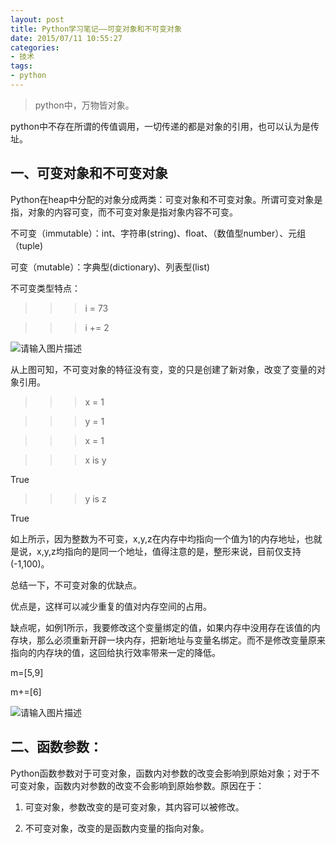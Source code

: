 ```yaml
---
layout: post
title: Python学习笔记——可变对象和不可变对象
date: 2015/07/11 10:55:27
categories: 
- 技术
tags: 
- python
---
```


> python中，万物皆对象。

python中不存在所谓的传值调用，一切传递的都是对象的引用，也可以认为是传址。

## 一、可变对象和不可变对象

Python在heap中分配的对象分成两类：可变对象和不可变对象。所谓可变对象是指，对象的内容可变，而不可变对象是指对象内容不可变。

不可变（immutable）：int、字符串(string)、float、（数值型number）、元组（tuple)

可变（mutable）：字典型(dictionary)、列表型(list)

不可变类型特点：

   >>>i = 73  

   >>>i += 2 

![请输入图片描述][1]

从上图可知，不可变对象的特征没有变，变的只是创建了新对象，改变了变量的对象引用。

   >>>x = 1

   >>>y = 1

   >>>x = 1

   >>> x is y

   True

   >>>y is z

   True

如上所示，因为整数为不可变，x,y,z在内存中均指向一个值为1的内存地址，也就是说，x,y,z均指向的是同一个地址，值得注意的是，整形来说，目前仅支持(-1,100)。

总结一下，不可变对象的优缺点。

优点是，这样可以减少重复的值对内存空间的占用。

缺点呢，如例1所示，我要修改这个变量绑定的值，如果内存中没用存在该值的内存块，那么必须重新开辟一块内存，把新地址与变量名绑定。而不是修改变量原来指向的内存块的值，这回给执行效率带来一定的降低。

   m=[5,9]

   m+=[6]

![请输入图片描述][2]

## 二、函数参数：

Python函数参数对于可变对象，函数内对参数的改变会影响到原始对象；对于不可变对象，函数内对参数的改变不会影响到原始参数。原因在于：

1. 可变对象，参数改变的是可变对象，其内容可以被修改。

2. 不可变对象，改变的是函数内变量的指向对象。

 [1]: http://img.blog.csdn.net/20140902164438953

 [2]: http://img.blog.csdn.net/20140902165215796

